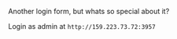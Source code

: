 Another login form, but whats so special about it?

Login as admin at ```http://159.223.73.72:3957```
